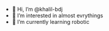 - 👋 Hi, I’m @khalil-bdj
- 👀 I’m interested in almost evrythings
- 🌱 I’m currently learning robotic

<!---
- 📫 How to reach me ...
- ⚡ Fun fact: ...


khalil-bdj/khalil-bdj is a ✨ special ✨ repository because its `README.md` (this file) appears on your GitHub profile.
You can click the Preview link to take a look at your changes.
--->
